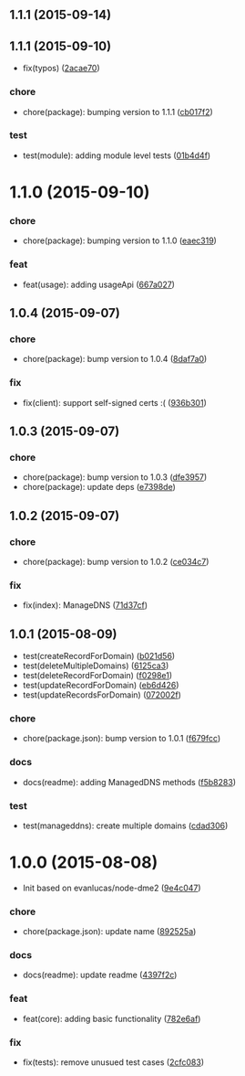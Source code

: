 <a name="1.1.1"></a>
## 1.1.1 (2015-09-14)




<a name="1.1.1"></a>
## 1.1.1 (2015-09-10)


* fix(typos) ([2acae70](https://github.com/emartech/dme-node/commit/2acae70))

### chore

* chore(package): bumping version to 1.1.1 ([cb017f2](https://github.com/emartech/dme-node/commit/cb017f2))

### test

* test(module): adding module level tests ([01b4d4f](https://github.com/emartech/dme-node/commit/01b4d4f))



<a name="1.1.0"></a>
# 1.1.0 (2015-09-10)


### chore

* chore(package): bumping version to 1.1.0 ([eaec319](https://github.com/emartech/dme-node/commit/eaec319))

### feat

* feat(usage): adding usageApi ([667a027](https://github.com/emartech/dme-node/commit/667a027))



<a name="1.0.4"></a>
## 1.0.4 (2015-09-07)


### chore

* chore(package): bump version to 1.0.4 ([8daf7a0](https://github.com/emartech/dme-node/commit/8daf7a0))

### fix

* fix(client): support self-signed certs :( ([936b301](https://github.com/emartech/dme-node/commit/936b301))



<a name="1.0.3"></a>
## 1.0.3 (2015-09-07)


### chore

* chore(package): bump version to 1.0.3 ([dfe3957](https://github.com/emartech/dme-node/commit/dfe3957))
* chore(package): update deps ([e7398de](https://github.com/emartech/dme-node/commit/e7398de))



<a name="1.0.2"></a>
## 1.0.2 (2015-09-07)


### chore

* chore(package): bump version to 1.0.2 ([ce034c7](https://github.com/emartech/dme-node/commit/ce034c7))

### fix

* fix(index): ManageDNS ([71d37cf](https://github.com/emartech/dme-node/commit/71d37cf))



<a name="1.0.1"></a>
## 1.0.1 (2015-08-09)


* test(createRecordForDomain) ([b021d56](https://github.com/emartech/dme-node/commit/b021d56))
* test(deleteMultipleDomains) ([6125ca3](https://github.com/emartech/dme-node/commit/6125ca3))
* test(deleteRecordForDomain) ([f0298e1](https://github.com/emartech/dme-node/commit/f0298e1))
* test(updateRecordForDomain) ([eb6d426](https://github.com/emartech/dme-node/commit/eb6d426))
* test(updateRecordsForDomain) ([072002f](https://github.com/emartech/dme-node/commit/072002f))

### chore

* chore(package.json): bump version to 1.0.1 ([f679fcc](https://github.com/emartech/dme-node/commit/f679fcc))

### docs

* docs(readme): adding ManagedDNS methods ([f5b8283](https://github.com/emartech/dme-node/commit/f5b8283))

### test

* test(manageddns): create multiple domains ([cdad306](https://github.com/emartech/dme-node/commit/cdad306))



<a name="1.0.0"></a>
# 1.0.0 (2015-08-08)


* Init based on evanlucas/node-dme2 ([9e4c047](https://github.com/emartech/dme-node/commit/9e4c047))

### chore

* chore(package.json): update name ([892525a](https://github.com/emartech/dme-node/commit/892525a))

### docs

* docs(readme): update readme ([4397f2c](https://github.com/emartech/dme-node/commit/4397f2c))

### feat

* feat(core): adding basic functionality ([782e6af](https://github.com/emartech/dme-node/commit/782e6af))

### fix

* fix(tests): remove unusued test cases ([2cfc083](https://github.com/emartech/dme-node/commit/2cfc083))



